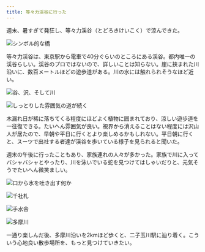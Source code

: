 ```yaml
---
title: 等々力渓谷に行った
---
```

週末、暑すぎて発狂し、等々力渓谷（とどろきけいこく）で涼んできた。

![](https://lh5.googleusercontent.com/N68Yp8oqsX8ORnDF25HPHDm2GIw3YHmc67zJmSl9R_ynZ7xWmvKjmXH2juw5X_CLlO8MYpGFWTnnGogga-Pw77IG1Abaf80ahxTDdPV0fieMzKTtq3547uXaOHLypfP_Twe9fzd5lc4GxY2v6jB2d2g "シンボル的な橋")

等々力渓谷は、東京駅から電車で40分ぐらいのところにある渓谷。都内唯一の渓谷らしい。渓谷のプロではないので、詳しいことは知らない。崖に挟まれた川沿いに、数百メートルほどの遊歩道がある。川の水には触れられそうなほど近い。

![](https://lh5.googleusercontent.com/JEMuxwq52tziP8prRazR647E5UuLr92Vao4ApdPCUux5ycl3rzbFb_Hd-i_4nwoWgqerziwltdNTbHOkgpckR3YUFqU5sRZDZ9qqNxpA0TbyQYGXG7j0XXI0Jscvw4tm1Ee47RYfaqovTzhuNqVlpXQ "谷、沢、そして川")

![](https://lh6.googleusercontent.com/TxP6KK9uPT7lqSrfc9anr0x_ZZX81_glpIVJNEO80U7y7GUgXYZGOGztqilLKHrLXOFfWGFCqCv4zVPdJKZSbEy6ZTSukKhPHBgcxGB12kgMPDUIABsvYzopmJhd27P4SWJP5ohq0WxM7_ATYWfEVlU "しっとりした雰囲気の道が続く")

木漏れ日が稀に落ちてくる程度にほどよく植物に囲まれており、涼しい遊歩道を一往復できる。たいへん雰囲気が良い。視界から消えることはない程度には沢山人が居たので、早朝や平日に行くとより楽しめるかもしれない。平日朝に行くと、スーツで出社する者達が渓谷を歩いている様子を見られると聞いた。

週末の午後に行ったこともあり、家族連れの人々が多かった。家族で川に入ってバシャバシャとやったり、川を泳いでいる蛇を見つけてはしゃいだりと、元気そうでたいへん微笑ましい。

![](https://lh5.googleusercontent.com/PhOOPFNYurIqQ4xwvtjwdUpGOHTPu9QsJff66QIxtaO8o3UKk6mjEZFL1FEQMzjoFd4pOGpl3fhqemN5K7PIV1p7DyFO6_917ICjDcqpdoWrz6Kx0Hj1KJjhMcrhA6a0QfzFsnjls7vtmOaJhbQ_q-M "口から水を吐き出す何か")

![](https://lh3.googleusercontent.com/OouXREffJqWIUBUwBgFcY3x0FDbqOXMiTqg4jAoSRabWP3LhE9-DpW-L_Bvs4g9-oZ7wqbPRYLjlUmluQSNwodxi8_HGwhV8AjVmZFGynmmHQ9OtgPknPECJmVbZdxrc9--HIG7HnuUAbz2mIXkHn8w "千社札")

![](https://lh6.googleusercontent.com/WZegmv4G-0o_r_kq3kowduLlPTMs035b4bGUdAzHg-ZdR6Wn5EprCx6IVpG7dTQuZhwOxoVJhd1zsYV7yxty3M3l_otVLZ_1zDwHeMN8T58m-BmhFkvVBseF-0JHOgSXNA6jsI5laJEaMoTz1bdcwPU "手水舎")

![](https://lh6.googleusercontent.com/LKkhXZJOt3WtSmxe1E7F70co52q0Kv8R_p3IG3b9semgGkg7Ktz25Z5xoCINTNxFYruMCbQJHAdxREvvQ2ZMQxPxasIoP5hKwKizvuMuLa_hBbs0vjrmYi_1B-mAMMZi9-b-aWN-wEoVrOnX1htdMlk "多摩川")

一通り楽しんだ後、多摩川沿いを2kmほど歩くと、二子玉川駅に辿り着く。こういう心地良い散歩場所を、もっと見つけていきたい。
